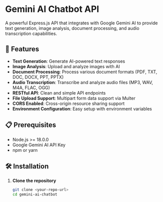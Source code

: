 # Gemini AI Chatbot API

A powerful Express.js API that integrates with Google Gemini AI to provide text generation, image analysis, document processing, and audio transcription capabilities.

## 🚀 Features

- **Text Generation**: Generate AI-powered text responses
- **Image Analysis**: Upload and analyze images with AI
- **Document Processing**: Process various document formats (PDF, TXT, DOC, DOCX, PPT, PPTX)
- **Audio Transcription**: Transcribe and analyze audio files (MP3, WAV, M4A, FLAC, OGG)
- **RESTful API**: Clean and simple API endpoints
- **File Upload Support**: Multipart form data support via Multer
- **CORS Enabled**: Cross-origin resource sharing support
- **Environment Configuration**: Easy setup with environment variables

## 📋 Prerequisites

- Node.js >= 18.0.0
- Google Gemini AI API Key
- npm or yarn

## 🛠 Installation

1. **Clone the repository**
   ```bash
   git clone <your-repo-url>
   cd gemini-ai-chatbot
